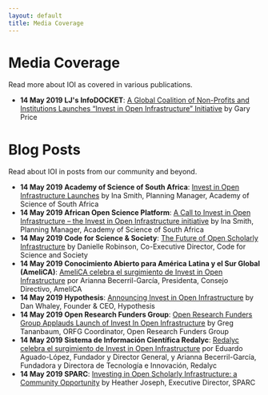 ```yaml
---
layout: default
title: Media Coverage
---
```


# Media Coverage
Read more about IOI as covered in various publications.
- **14 May 2019 LJ's InfoDOCKET**: [A Global Coalition of Non-Profits and Institutions Launches “Invest in Open Infrastructure” Initiative](https://www.infodocket.com/2019/05/14/a-global-coalition-of-non-profits-and-institutions-launches-invest-in-open-infrastructure-initiative/) by Gary Price

# Blog Posts
Read about IOI in posts from our community and beyond.
- **14 May 2019 Academy of Science of South Africa**: [Invest in Open Infrastructure Launches](https://www.assaf.org.za/index.php/news/547-invest-in-open-infrastructure-launches) by Ina Smith, Planning Manager, Academy of Science of South Africa
- **14 May 2019 African Open Science Platform**: [A Call to Invest in Open Infrastructure – the Invest in Open Infrastructure initiative](http://africanopenscience.org.za/?p=1160) by Ina Smith, Planning Manager, Academy of Science of South Africa
- **14 May 2019 Code for Science & Society**: [The Future of Open Scholarly Infrastructure](https://blog.codeforscience.org/invest-in-open-infrastructure/) by Danielle Robinson, Co-Executive Director, Code for Science and Society
- **14 May 2019 Conocimiento Abierto para América Latina y el Sur Global (AmeliCA)**: [AmeliCA celebra el surgimiento de Invest in Open Infrastructure](http://www.amelica.org/index.php/2019/05/14/amelica-celebra-el-surgimiento-de-invest-in-open-infrastructure/) por Arianna Becerril-García, Presidenta, Consejo Directivo, AmeliCA
- **14 May 2019 Hypothesis**: [Announcing Invest in Open Infrastructure](https://web.hypothes.is/blog/announcing-invest-in-open-infrastructure/) by Dan Whaley, Founder & CEO, Hypothesis
- **14 May 2019 Open Research Funders Group**: [Open Research Funders Group Applauds Launch of Invest In Open Infrastructure](http://www.orfg.org/news/2019/5/8/open-research-funders-group-applauds-launch-of-invest-in-open-infrastructure) by Greg Tananbaum, ORFG Coordinator, Open Research Funders Group
- **14 May 2019 Sistema de Información Científica Redalyc**: [Redalyc celebra el surgimiento de Invest in Open Infrastructure](http://www.redalyc.org/redalyc/periscopio/redalyc-ioi.html) por Eduardo Aguado-López, Fundador y Director General, y Arianna Becerril-García, Fundadora y Directora de Tecnología e Innovación, Redalyc
- **14 May 2019 SPARC**: [Investing in Open Scholarly Infrastructure: a Community Opportunity](https://sparcopen.org/news/2019/investing-in-open-scholarly-infrastructure-a-community-opportunity/) by Heather Joseph, Executive Director, SPARC
